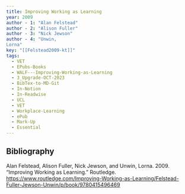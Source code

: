 ```yaml
---
title: Improving Working as Learning
year: 2009
author - 1: "Alan Felstead"
author - 2: "Alison Fuller"
author - 3: "Nick Jewson"
author - 4: "Unwin,
Lorna"
key: "[[Felstead2009-kt]]"
tags:
  - VET
  - EPubs-Books
  - WALF---Improving-Working-as-Learning
  - 3_Upgrade-OCT-2023
  - BibTex-to-MD-Git
  - In-Notion
  - In-Readwise
  - UCL
  - VET
  - Workplace-Learning
  - ePub
  - Mark-Up
  - Essential
---
```


## Bibliography
Alan Felstead, Alison Fuller, Nick Jewson, and Unwin,
Lorna. 2009. “Improving Working as Learning.” Routledge. https://www.routledge.com/Improving-Working-as-Learning/Felstead-Fuller-Jewson-Unwin/p/book/9780415496469